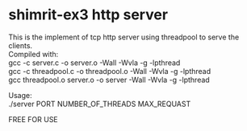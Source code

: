 # shimrit-ex3 http server <br />

This is the implement of tcp http server using threadpool to serve the clients. <br />
Compiled with: <br />
gcc -c server.c -o server.o -Wall -Wvla -g -lpthread <br />
gcc -c threadpool.c -o threadpool.o -Wall -Wvla -g -lpthread <br />
gcc threadpool.o server.o -o server -Wall -Wvla -g -lpthread <br />

Usage: <br />
./server PORT NUMBER_OF_THREADS MAX_REQUAST <br />

FREE FOR USE

